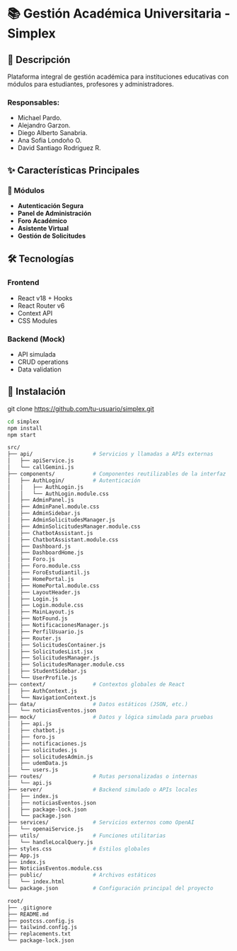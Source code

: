 # 📚 Gestión Académica Universitaria - Simplex

## 🌟 Descripción
Plataforma integral de gestión académica para instituciones educativas con módulos para estudiantes, profesores y administradores.

### Responsables:  
- Michael Pardo.  
- Alejandro Garzon.  
- Diego Alberto Sanabria.
- Ana Sofia Londoño O.
- David Santiago Rodriguez R.  

## ✨ Características Principales
### 🚀 Módulos
- **Autenticación Segura**
- **Panel de Administración**
- **Foro Académico**
- **Asistente Virtual**
- **Gestión de Solicitudes**

## 🛠️ Tecnologías
### Frontend
- React v18 + Hooks
- React Router v6
- Context API
- CSS Modules

### Backend (Mock)
- API simulada
- CRUD operations
- Data validation

## 🚀 Instalación
git clone https://github.com/tu-usuario/simplex.git
```bash
cd simplex
npm install
npm start

src/
├── api/                   # Servicios y llamadas a APIs externas
│   ├── apiService.js
│   └── callGemini.js
├── components/            # Componentes reutilizables de la interfaz
│   ├── AuthLogin/         # Autenticación
│   │   ├── AuthLogin.js
│   │   └── AuthLogin.module.css
│   ├── AdminPanel.js
│   ├── AdminPanel.module.css
│   ├── AdminSidebar.js
│   ├── AdminSolicitudesManager.js
│   ├── AdminSolicitudesManager.module.css
│   ├── ChatbotAssistant.js
│   ├── ChatbotAssistant.module.css
│   ├── Dashboard.js
│   ├── DashboardHome.js
│   ├── Foro.js
│   ├── Foro.module.css
│   ├── ForoEstudiantil.js
│   ├── HomePortal.js
│   ├── HomePortal.module.css
│   ├── LayoutHeader.js
│   ├── Login.js
│   ├── Login.module.css
│   ├── MainLayout.js
│   ├── NotFound.js
│   ├── NotificacionesManager.js
│   ├── PerfilUsuario.js
│   ├── Router.js
│   ├── SolicitudesContainer.js
│   ├── SolicitudesList.jsx
│   ├── SolicitudesManager.js
│   ├── SolicitudesManager.module.css
│   ├── StudentSidebar.js
│   └── UserProfile.js
├── context/               # Contextos globales de React
│   ├── AuthContext.js
│   └── NavigationContext.js
├── data/                  # Datos estáticos (JSON, etc.)
│   └── noticiasEventos.json
├── mock/                  # Datos y lógica simulada para pruebas
│   ├── api.js
│   ├── chatbot.js
│   ├── foro.js
│   ├── notificaciones.js
│   ├── solicitudes.js
│   ├── solicitudesAdmin.js
│   ├── udemData.js
│   └── users.js
├── routes/                # Rutas personalizadas o internas
│   └── api.js
├── server/                # Backend simulado o APIs locales
│   ├── index.js
│   ├── noticiasEventos.json
│   ├── package-lock.json
│   └── package.json
├── services/              # Servicios externos como OpenAI
│   └── openaiService.js
├── utils/                 # Funciones utilitarias
│   └── handleLocalQuery.js
├── styles.css             # Estilos globales
├── App.js
├── index.js
├── NoticiasEventos.module.css
├── public/                # Archivos estáticos
│   └── index.html
└── package.json           # Configuración principal del proyecto

root/
├── .gitignore
├── README.md
├── postcss.config.js
├── tailwind.config.js
├── replacements.txt
└── package-lock.json
